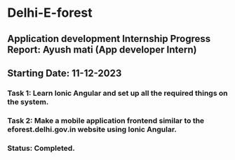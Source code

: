 # Delhi-E-forest
## Application development Internship Progress Report: Ayush mati (App developer Intern)
## Starting Date: 11-12-2023
### Task 1: Learn Ionic Angular and set up all the required things on the system.
### Task 2: Make a mobile application frontend similar to the eforest.delhi.gov.in website using Ionic Angular.
### Status: Completed.

